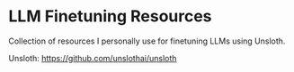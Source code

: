 # LLM Finetuning Resources

Collection of resources I personally use for finetuning LLMs using Unsloth.

Unsloth: https://github.com/unslothai/unsloth





